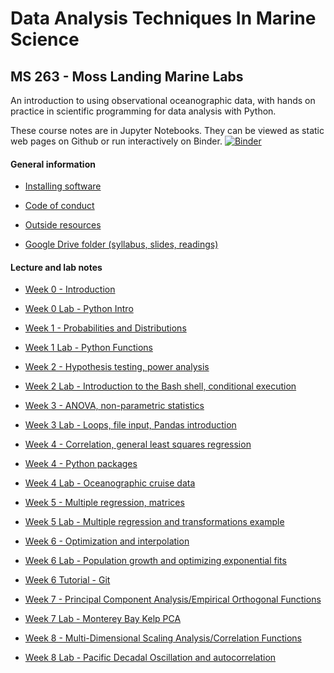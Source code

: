 # Data Analysis Techniques In Marine Science

## MS 263 - Moss Landing Marine Labs

An introduction to using observational oceanographic data, with hands on practice in scientific programming for data analysis with Python.

These course notes are in Jupyter Notebooks. They can be viewed as static web pages on Github or run interactively on Binder.
[![Binder](https://mybinder.org/badge_logo.svg)](https://mybinder.org/v2/gh/mlmldata2019/course-notes/master)

<!--* [Git reference](git-reference)-->

#### General information

* [Installing software](software-installation)

* [Code of conduct](code-of-conduct.md)

* [Outside resources](resources.md)

* [Google Drive folder (syllabus, slides, readings)](http://goo.gl/X33iwj)

#### Lecture and lab notes

* [Week 0 - Introduction](week00-introduction.ipynb)

* [Week 0 Lab - Python Intro](week00b-python-intro.ipynb)

* [Week 1 - Probabilities and Distributions](week01-probability-and-distributions.ipynb)

* [Week 1 Lab - Python Functions](week01b-python-functions.ipynb)

* [Week 2 - Hypothesis testing, power analysis](week02a-hypothesis-power.ipynb)

* [Week 2 Lab - Introduction to the Bash shell, conditional execution](week02b-bash-conditional-execution.ipynb)

* [Week 3 - ANOVA, non-parametric statistics](week03a-anova-nonparam.ipynb)

* [Week 3 Lab - Loops, file input, Pandas introduction](week03b-loops-fileinput.ipynb)

* [Week 4 - Correlation, general least squares regression](week04-corr-regress-least-squares.ipynb)

* [Week 4 - Python packages](week04b-python-packages.ipynb)

* [Week 4 Lab - Oceanographic cruise data](week04b-cruise-data-analysis.ipynb)


* [Week 5 - Multiple regression, matrices](week05a-multiple-regression-matrices.ipynb)

* [Week 5 Lab - Multiple regression and transformations example](week05b-mult-regression-example.ipynb)

* [Week 6 - Optimization and interpolation](week06a-optimization-interpolation.ipynb)

* [Week 6 Lab - Population growth and optimizing exponential fits](week06b-us-population-example.ipynb)

* [Week 6 Tutorial - Git](week06c-git-tutorial.ipynb)

* [Week 7 - Principal Component Analysis/Empirical Orthogonal Functions](week07a-PCA-EOF.ipynb)

* [Week 7 Lab - Monterey Bay Kelp PCA](week07b-montereybay-kelp-pca.ipynb)

* [Week 8 - Multi-Dimensional Scaling Analysis/Correlation Functions](week08a-MDS-cross_auto_correlation.ipynb)

* [Week 8 Lab - Pacific Decadal Oscillation and autocorrelation](week08b_correlation_function_pdo.ipynb)

<!--

* [Week 9 - Spectral analysis](week09a_spectral_analysis.ipynb)

* [Week 9 Lab - Elkhorn Slough spectral analysis - Part 1](week09b_lobo_spectral.ipynb)

* [Week 10 Lab - Elkhorn Slough spectral analysis - Part 2](week10b_lobo_spectral_part2.ipynb)

* [Week 10 Lab - Mapping and projections](week10b_mapping_intro.ipynb)

* [Week 12 - Convolution, filtering and image analysis](week12_filtering_image_analysis.ipynb)

* [Week 13 - Modeling introduction, NPZ ecosystem model](week13_Modeling_and_NPZmodel.ipynb) -->
